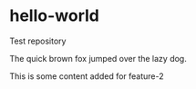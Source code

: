 # hello-world
Test repository

The quick brown fox jumped over the lazy dog.

This is some content added for feature-2